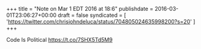 +++
title = "Note on Mar 1 EDT 2016 at 18:6"
publishdate = 2016-03-01T23:06:27+00:00
draft = false
syndicated = [ 'https://twitter.com/chrisjohndeluca/status/704805024635998200?s=20' ]
+++

Code Is Political https://t.co/7SHX5Td5M9
